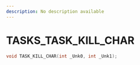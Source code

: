 ```yaml
---
description: No description available 
---
```


# TASKS\_TASK_KILL_CHAR

```cpp
void TASK_KILL_CHAR(int _Unk0, int _Unk1);
```
